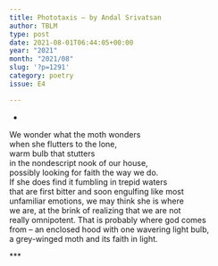 ```yaml
---
title: Phototaxis – by Andal Srivatsan
author: TBLM
type: post
date: 2021-08-01T06:44:05+00:00
year: "2021"
month: "2021/08"
slug: '?p=1291'
category: poetry
issue: E4

---
```

*

We wonder what the moth wonders  
when she flutters to the lone,  
warm bulb that stutters  
in the nondescript nook of our house,  
possibly looking for faith the way we do.  
If she does find it fumbling in trepid waters  
that are first bitter and soon engulfing like most  
unfamiliar emotions, we may think she is where  
we are, at the brink of realizing that we are not  
really omnipotent. That is probably where god comes  
from – an enclosed hood with one wavering light bulb,  
a grey-winged moth and its faith in light.

\***

